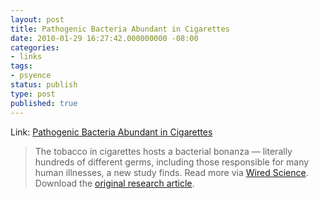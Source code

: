 ```yaml
---
layout: post
title: Pathogenic Bacteria Abundant in Cigarettes
date: 2010-01-29 16:27:42.000000000 -08:00
categories:
- links
tags:
- psyence
status: publish
type: post
published: true
---
```

Link: <a href="http://www.wired.com/wiredscience/2010/01/cigarettes-may-cause-infections">Pathogenic Bacteria Abundant in Cigarettes</a>
> The tobacco in cigarettes hosts a bacterial bonanza &mdash; literally hundreds of different germs, including those responsible for many human illnesses, a new study finds.
Read more via [Wired Science](http://www.wired.com/wiredscience/2010/01/cigarettes-may-cause-infections). Download the [original research article](http://ehsehplp03.niehs.nih.gov/article/fetchArticle.action?articleURI=info%3Adoi%2F10.1289%2Fehp.0901201).
